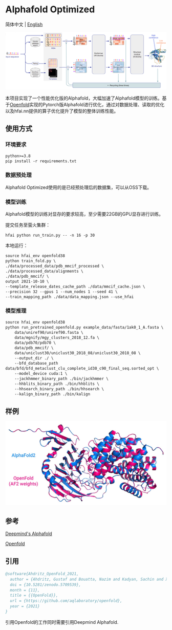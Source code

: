 # Alphafold Optimized

简体中文 | [English](README_en.md)

![model_structure](imgs/alphafold_structure.png)

本项目实现了一个性能优化版的Alphafold，大幅加速了Alphafold模型的训练。基于[Openfold](https://github.com/aqlaboratory/openfold)实现的Pytorch版Alphafold进行优化，通过对数据处理、读取的优化以及hfai.nn提供的算子优化提升了模型的整体训练性能。

## 使用方式

### 环境要求

    python>=3.8
    pip install -r requirements.txt

### 数据预处理
Alphafold Optimized使用的是已经预处理后的数据集，可以从OSS下载。

### 模型训练

Alphafold模型的训练对显存的要求较高，至少需要22GB的GPU显存进行训练。

提交任务至萤火集群：

```shell
hfai python run_train.py -- -n 16 -p 30
```

本地运行：

```shell
source hfai_env openfold38
python train_fold.py \
./data/processed_data/pdb_mmcif_processed \
./data/processed_data/alignments \
./data/pdb_mmcif/ \
output 2021-10-10 \
--template_release_dates_cache_path ./data/mmcif_cache.json \
--precision 32 --gpus 1 --num_nodes 1 --seed 41 \
--train_mapping_path ./data/data_mapping.json --use_hfai
```

### 模型推理

```shell
source hfai_env openfold38
python run_pretrained_openfold.py example_data/fasta/1ak0_1_A.fasta \
    data/uniref90/uniref90.fasta \
    data/mgnify/mgy_clusters_2018_12.fa \
    data/pdb70/pdb70 \
    data/pdb_mmcif/ \
    data/uniclust30/uniclust30_2018_08/uniclust30_2018_08 \
    --output_dir ./ \
    --bfd_database_path data/bfd/bfd_metaclust_clu_complete_id30_c90_final_seq.sorted_opt \
    --model_device cuda:1 \
    --jackhmmer_binary_path ./bin/jackhmmer \
    --hhblits_binary_path ./bin/hhblits \
    --hhsearch_binary_path ./bin/hhsearch \
    --kalign_binary_path ./bin/kalign
```

## 样例

![OpenfoldSample](imgs/openFold_sample.jpg)

## 参考

[Deepmind's Alphafold](https://github.com/deepmind/alphafold)

[Openfold](https://github.com/aqlaboratory/openfold)

## 引用

```bibtex
@software{Ahdritz_OpenFold_2021,
  author = {Ahdritz, Gustaf and Bouatta, Nazim and Kadyan, Sachin and Xia, Qinghui and Gerecke, William and AlQuraishi, Mohammed},
  doi = {10.5281/zenodo.5709539},
  month = {11},
  title = {{OpenFold}},
  url = {https://github.com/aqlaboratory/openfold},
  year = {2021}
}
```

引用Openfold的工作同时需要引用Deepmind Alphafold.